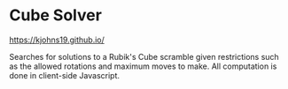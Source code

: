 # Cube Solver

https://kjohns19.github.io/

Searches for solutions to a Rubik's Cube scramble given restrictions such as the allowed rotations
and maximum moves to make. All computation is done in client-side Javascript.
